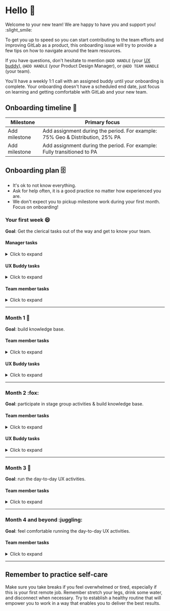 <!--

# The issue title should be: Transition Onboarding (NAME), as (ROLE, STAGE GROUP)

-->

# Hello :wave: 

Welcome to your new team! We are happy to have you and support you! :slight\_smile:

To get you up to speed so you can start contributing to the team efforts and improving GitLab as a product, this onboarding issue will try to provide a few tips on how to navigate around the team resources.
 
If you have questions, don't hesitate to mention `@ADD HANDLE` (your [UX buddy](https://about.gitlab.com/handbook/engineering/ux/uxdesigner-onboarding/#ux-design-buddy)), `@ADD HANDLE` (your Product Design Manager), or `@ADD TEAM HANDLE` (your team). 

You'll have a weekly 1:1 call with an assigned buddy until your onboarding is complete. Your onboarding doesn't have a scheduled end date, just focus on learning and getting comfortable with GitLab and your new team.

## Onboarding timeline :date: 

| Milestone | Primary focus |
| ------ | ------ |
| Add milestone |  Add assignment during the period. For example: 75% Geo & Distribution, 25% PA |
| Add milestone |  Add assignment during the period. For example: Fully transitioned to PA |

## Onboarding plan :file_cabinet: 

- It's ok to not know everything.
- Ask for help often, it is a good practice no matter how experienced you are.
- We don't expect you to pickup milestone work during your first month. Focus on onboarding!

### Your first week :smile: 

**Goal**: Get the clerical tasks out of the way and get to know your team.

#### Manager tasks

<details><summary>Click to expand</summary>

- [ ] Create issue; assign UX buddy.
- [ ] Add onboarding plan and onboarding tasks.
- [ ] Update issue with Slack channels, calendar events etc. relevant to the team member in the [UX Buddy](#ux-buddy-tasks) section below.
- [ ] Update the team member [`team.yml`](https://gitlab.com/gitlab-com/www-gitlab-com/-/tree/master/data/team_members/person) file.
- [ ] Update the [`stages.yml`](https://gitlab.com/gitlab-com/www-gitlab-com/blob/master/data/stages.yml) and, if applicable, [`sections.yml`](https://gitlab.com/gitlab-com/www-gitlab-com/blob/master/data/sections.yml) file.
- [ ] Update any handbook entries to include the transitioning team member as DRI of the new stage group.
- [ ] Add transitioning team member to the product stage [async retrospective](https://gitlab.com/gitlab-org/async-retrospectives).
- [ ] Add to the product stage daily stand-up bot `*`
- [ ] Update [group-definition.yml](https://gitlab.com/gitlab-org/quality/triage-ops/-/blob/master/group-definition.yml) to assign triage issues to their new group.
- [ ] Add to stage group project(s) on Figma.
- [ ] Add to their team(s) group handle on GitLab. `*`
- [ ] Add to [Slack bot(s)](https://app.geekbot.com/dashboard/). `*`

</details>

#### UX Buddy tasks

<details><summary>Click to expand</summary>

- [ ] Create a Google Doc for 1:1 agenda items ([template](https://docs.google.com/document/d/1sg4EtHBGTugxu-u2NSoH9LfE4zXT1ru1-Z3EiIXlohY)), share it with the team member, and attach it to the 1:1 event.
- [ ] Invite team member to a repeating 1:1.
- [ ] Provide backup if needed. If you plan to be out during a transitioning team-member's first few weeks, please ensure that a backup onboarding buddy is available to offer support.
- [ ] Help review any MRs the team member creates to the stage handbook.
- [ ] Create a [custom Slack emoji](https://gitlab.slack.com/customize/emoji) for the team member using their profile image and upload it to Slack with the team member's GitLab handle (for example `:johndoe:`). You can use [makeemoji.com](https://makeemoji.com/) to help you create the emoji with the correct image dimensions. `(optional)`

Invite the new team member to these Slack channels:
- [ ] `ADD LIST OF SLACK CHANNElS`

Make sure the new team member is added to the following meetings/calendars:
- [ ] `ADD LIST OF MEETINGS/CALENDARS`
- [ ] ...
- [ ] Product stage weekly and monthly meetings. `*`
- [ ] Product Designers: Milestone Kickoff Recording Meeting (with PM)`*` 
- [ ] Add to any other relevant team calls for their section/group.

`*` Check with your Manager or PeopleOps if you need permission to add the team member.

</details>

#### Team member tasks

<details><summary>Click to expand</summary>

- [ ] Complete any GitLab transition/off-boarding tasks that need to be complete.
- [ ] Set up recurring 1:1s with your new manager.
- [ ] Define goals for what you want to accomplish in your first 3 months.
- [ ] Start collaborating with your assigned Buddy. You should both arrange a day to have a regular 1:1 call (at least once a week). They have prepared a Google Doc to guide your sessions, feel free to add discussion points to the agenda.
- [ ] Check in with your new manager to see if you need access to any specific platform you don't have access today.

##### Getting to know your team :coffee: 

Schedule coffee chats with your new team members and peers! Besides introducing yourself, during these calls you ask them how they collaborate with UX in their role, what's been working well, what can be improved, and how they would like to stay in touch. This will help you get a better idea about the team and set the expectation for how to collaborate with them. Here’s a list of people you’d like to say hello to:

- [ ] `ADD LIST OF PEOPLE (FIRST NAME, LAST NAME, ROLE)`

##### Your product stage

`GROUP/STAGE NAME` has been designated your new product area, to be your focus and responsibility. Any issues related to this stage will be labeled `ADD STAGE LABEL`. There's no expectation that you should review all the content below during your very first week, but please make sure you are assigning time to go over these links:

- [ ] Understand our [product hierarchy](https://about.gitlab.com/handbook/product/categories/#hierarchy).
- [ ] Get to know your [stage's teammates](https://about.gitlab.com/handbook/product/categories/).
- [ ] Review its [marketing page](https://about.gitlab.com/stages-devops-lifecycle/)
- [ ] Read its [vision](https://about.gitlab.com/direction/).
- [ ] Understand [how the team works](ADD LINK TO TEAM HANDBOOK PAGE).
- [ ] See where it stands in terms of [category maturity](https://about.gitlab.com/direction/maturity/).
- [ ] Explore its [features](https://about.gitlab.com/handbook/product/categories/) and [Roadmap](ADD LINK TO PRODUCT ROADMAP)
- [ ] Watch product demos and more on [GitLab Learn](https://about.gitlab.com/learn/) 
- [ ] Review [recent release posts](https://about.gitlab.com/blog/categories/releases/), in particular the main monthly releases, for what's been changing in your stage.
</details>

---

### Month 1 :balloon: 

**Goal**: build knowledge base.

#### Team member tasks

<details><summary>Click to expand</summary>

- [ ] Review and discuss career development plans with your manager. **(IMPORTANT)**
- [ ] Review UX Department OKRs with your manager for your new groups. **(IMPORTANT)**
- [ ] Start talking with your manager, PM and EM about what will be delivered in the current and next release. You shouldn't be assigned to any deliverables just yet, but you should stay informed about What's Next and Why so you can prepare. **(IMPORTANT)**

##### Complete your main onboarding task

<!--

Manager: 

Optionally, you can create an onboarding task to the transitioning team member as part of their onboarding to a new stage/group. This onboarding task can be a UX Scorecard, writing a JTBD, or setting up a specific flow/project in GitLab. The goal of the onboarding task is to provide the team member with context and hands on experience about a new problem space. 

-->

Your new manager prepared a special onboarding task to help you familiarise yourself with the new problem space you are now responsible for. During your first month with the new team, you should focus on solving a high-level problem instead of picking up milestone deliverables.

`ADD ONBOARDING TASK DETAILS`.

</details>

#### UX Buddy tasks

<details><summary>Click to expand</summary>

- [ ] Coach the team member on their main onboarding task.
- [ ] Guide the team member around the department, as well as facilitate a smooth ramp-up within the stage group whenever necessary.
- [ ] Allocate time to review and help the team member with design feedback and any questions they might have about the product, processes, and the team.
- [ ] Check how far the team member has gotten in their onboarding issue, and offer some direction or advice on areas the team member may be having trouble with.

</details>

---

### Month 2 :fox:

**Goal**: participate in stage group activities & build knowledge base.

#### Team member tasks

<details><summary>Click to expand</summary>

- [ ] Start joining team calls!
- [ ] Coordinate with your manager, PM and EM on what will be delivered in the current and next release.

##### Understand GitLab users - how people use our product :pencil2:

- [ ] Read about user [personas](https://about.gitlab.com/handbook/marketing/product-marketing/roles-personas/#roles-vs-personas)
- [ ] Review the [Jobs to be Done](ADD LINKS TO JTBD PAGES) for your product areas.
- [ ] Familiarise yourself with the capabilities and process of our [UX Research Team](https://about.gitlab.com/handbook/engineering/ux/ux-research/). `ADD HANDLE` is your UXR counterpart. **(IMPORTANT)**
- [ ] Review the existing [UX Scorecards](https://gitlab.com/groups/gitlab-org/-/epics/1714) for your product area(s).

##### Tech knowledge to know :computer:

At GitLab, you will come into contact with a lot of complex, technical concepts. If you already want to dive deeper into some of these, you can have a look at the following videos.

- [ ] What is DevOps: [video](https://youtu.be/_Gpe1Zn-1fE )
- [ ] What is CI(continuous integration)/CD(continuous delivery/deployment): [video](https://www.youtube.com/watch?v=AlrImm1T8Wg)
- [ ] What is YAML file: [video](https://www.youtube.com/watch?v=o9pT9cWzbnI)
- [ ] What is value stream: [direction page](https://about.gitlab.com/solutions/value-stream-management/)
- [ ] What is Docker: [video](https://www.youtube.com/watch?v=zJ6WbK9zFpI)
- [ ] What is Kubernetes: [video](https://www.youtube.com/watch?v=2vMEQ5zs1kov)
- [ ] What is AWS EKS/ECS/Fargate: [video](https://www.youtube.com/watch?v=UT88Ojx-TLk)
- [ ] What is the differences between Continuous Delivery VS Continuous Deployment: [video](https://www.youtube.com/watch?v=93raARQl8PE)
- [ ] What is Helm: [video](https://www.youtube.com/watch?v=9cwjtN3gkD4)

<!--

UX Buddy:

Feel free to add more info and links that may help your new teammate
better understand the product stage, if necessary.

-->

##### GitLab Product: Benefits and Demos :tv:

To learn more about the product outside your stage, the Sales org has created a series of excellent overviews around who uses GitLab and how they benefit from it. Learning about the product from the perspective of benefits will help you understand JTBD too. Feel free to bookmark these and dive deeper after you feel more comfortable.

- Learn about competitors: [video](https://www.youtube.com/watch?v=B5xhw5pPWlk)
- Create and Plan stages: [video](https://www.youtube.com/watch?v=C0yrlj9_6Z8)
- Verify and Security stages: [video](https://www.youtube.com/watch?v=YXCu71UwurI)
- Package, Configure and Release stages: [video](https://www.youtube.com/watch?v=fU9ljmeniBY)
- Manage, Monitor and Protect stages: [video](https://www.youtube.com/watch?v=wmdei63TCVM)
- GitLab Workshop 1 (basic demo of GitLab): [video](https://www.youtube.com/watch?v=5mTwIoSS0UU)
- GitLab Workshop 2 (more advanced demo of GitLab): [video](https://www.youtube.com/watch?v=sly0Xe5912g)

</details>

#### UX Buddy tasks

<details><summary>Click to expand</summary>

- [ ] Allocate time to review and help the team member with design feedback and any questions they might have about the product, processes, and the team.
- [ ] Check how far the team member has gotten in their onboarding issue, and offer some direction or advice on areas the team member may be having trouble with.

</details>

---

### Month 3 :rocket: 

**Goal**: run the day-to-day UX activities.

#### Team member tasks

<details><summary>Click to expand</summary>

* [ ] At the beginning of the month, check in with your manager about your onboarding experience and make adjustments.
* [ ] Product Designers: Coordinate with your manager, PM and EM on what will be delivered in the current and next release. **(IMPORTANT)**
    * [ ] Start working on your first design issues! :tada:
    * [ ] Work with your manager and UX Buddy to get feedback on your design proposals.
* [ ] Learn who your internal customers are so we can effectively facilitate the Dogfooding of our product.
* [ ] Review any recent SUS verbatim for your stage group (ask your manager about it). **(IMPORTANT)**
* [ ] Join the PM on regular check-ins in with your Internal Customers (also found on the categories handbook page); try to aim for a monthly cadence. **(IMPORTANT)**
* [ ] Join any customer channels in Slack relevant to your stage and categories (ask your PM/EM about it).
* [ ] Together with your PM, review recent analyst research in the `#analyst-relations` slack channels relevant to your stage and category.

#### Introduction to Data

* [ ] Consider joining the #data channel on Slack, as it's the best place to reach out to the data team.
* [ ] Consider joining the #data-lounge channel on Slack, as it's where data-related resources get shared.
</details>

---

### Month 4 and beyond :juggling: 

**Goal**: feel comfortable running the day-to-day UX activities.

#### Team member tasks

<details><summary>Click to expand</summary>

* [ ] At the beginning of the month, check in with your manager about your onboarding experience and make adjustments.
* [ ] Product Designers: Coordinate with your manager, PM and EM on what will be delivered in the current and next release.
    * [ ] Work with your manager and UX Buddy to get feedback on your design proposals.
* [ ] Discuss and practice the following topics with your manager and UX Buddy *(SUGGESTED)*
    * Time management techniques
    * UX Planning and prioritization
    * UX iteration
* [ ] Collaborate with adjacent product designers.
* [ ] Spend time actually using different portions of the product to better understand where your group's contributions may fit in for additional cross-stage collaboration.

</details>

---

## Remember to practice self-care

Make sure you take breaks if you feel overwhelmed or tired, especially if this is your first remote job. Remember stretch your legs, drink some water, and disconnect when necessary. Try to establish a healthy routine that will empower you to work in a way that enables you to deliver the best results.
